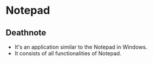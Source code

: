 # Notepad
## Deathnote
* It's an application similar to the Notepad in Windows.
* It consists of all functionalities of Notepad.
